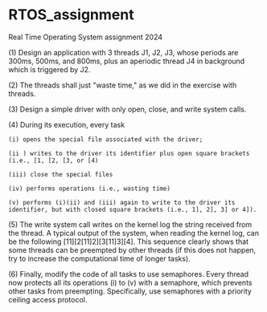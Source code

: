 # RTOS_assignment
Real Time Operating System assignment 2024

(1) Design an application with 3 threads J1, J2, J3, whose periods are 300ms, 500ms, and 800ms, plus an aperiodic thread J4 in background which is triggered by J2.

(2) The threads shall just "waste time," as we did in the exercise with threads.

(3) Design a simple driver with only open, close, and write system calls.

(4) During its execution, every task 

	(i) opens the special file associated with the driver;

	(ii ) writes to the driver its identifier plus open square brackets (i.e., [1, [2, [3, or [4)

	(iii) close the special files

	(iv) performs operations (i.e., wasting time)

	(v) performs (i)(ii) and (iii) again to write to the driver its identifier, but with closed square brackets (i.e., 1], 2], 3] or 4]).

(5) The write system call writes on the kernel log the string received from the thread. A typical output of the system, when reading the kernel log, can be the following [11][2[11]2][3[11]3][4]. This sequence clearly shows that some threads can be preempted by other threads (if this does not happen, try to increase the computational time of longer tasks).

(6) Finally, modify the code of all tasks to use semaphores. Every thread now protects all its operations (i) to (v) with a semaphore, which prevents other tasks from preempting. Specifically, use semaphores with a priority ceiling access protocol.  
